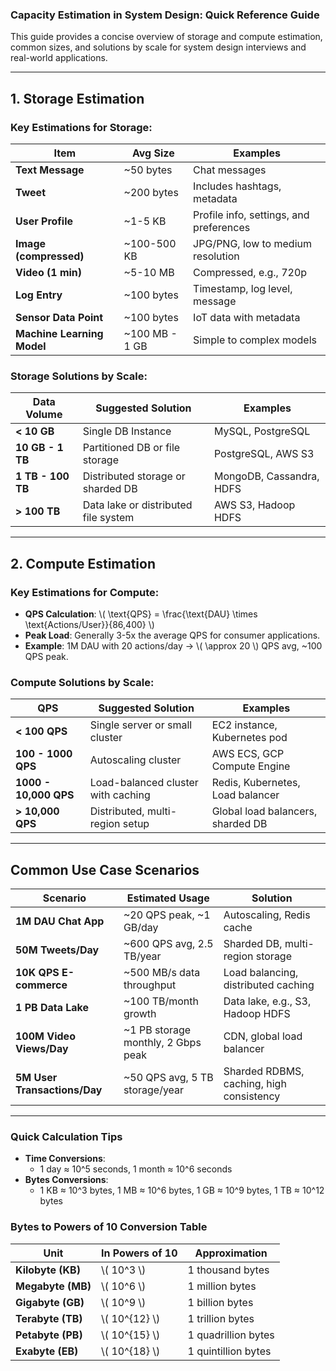 <!--
.. title: Capacity Estimation
.. slug: capacity-estimation
.. date: 2024-10-31 17:53:19 UTC+05:30
.. has_math: true
.. tags: 
.. category: 
.. link: 
.. description: 
.. type: text
-->
### Capacity Estimation in System Design: Quick Reference Guide

This guide provides a concise overview of storage and compute estimation, common sizes, and solutions by scale for system design interviews and real-world applications.

<!-- TEASER_END -->
---

## 1. Storage Estimation

### Key Estimations for Storage:

| **Item**                   | **Avg Size**       | **Examples**                                                   |
|--------------------------|--------------------|----------------------------------------------------------------|
| **Text Message**             | ~50 bytes          | Chat messages                                                  |
| **Tweet**                    | ~200 bytes         | Includes hashtags, metadata                                    |
| **User Profile**             | ~1-5 KB            | Profile info, settings, and preferences                        |
| **Image (compressed)**       | ~100-500 KB        | JPG/PNG, low to medium resolution                              |
| **Video (1 min)**            | ~5-10 MB           | Compressed, e.g., 720p                                         |
| **Log Entry**                | ~100 bytes         | Timestamp, log level, message                                  |
| **Sensor Data Point**        | ~100 bytes         | IoT data with metadata                                         |
| **Machine Learning Model**   | ~100 MB - 1 GB     | Simple to complex models                                       |

### Storage Solutions by Scale:

| **Data Volume**            | **Suggested Solution**                     | **Examples**               |
|----------------------------|--------------------------------------------|----------------------------|
| **< 10 GB**                    | Single DB Instance                         | MySQL, PostgreSQL          |
| **10 GB - 1 TB**               | Partitioned DB or file storage             | PostgreSQL, AWS S3         |
| **1 TB - 100 TB**              | Distributed storage or sharded DB          | MongoDB, Cassandra, HDFS   |
| **> 100 TB**                   | Data lake or distributed file system       | AWS S3, Hadoop HDFS        |

---

## 2. Compute Estimation

### Key Estimations for Compute:

- **QPS Calculation**: \\( \text{QPS} = \frac{\text{DAU} \times \text{Actions/User}}{86,400} \\)
- **Peak Load**: Generally 3-5x the average QPS for consumer applications.
- **Example**: 1M DAU with 20 actions/day → \\( \approx 20 \\) QPS avg, ~100 QPS peak.

### Compute Solutions by Scale:

| **QPS**                    | **Suggested Solution**                    | **Examples**                                 |
|----------------------------|-------------------------------------------|----------------------------------------------|
| **< 100 QPS**                  | Single server or small cluster            | EC2 instance, Kubernetes pod                 |
| **100 - 1000 QPS**             | Autoscaling cluster                       | AWS ECS, GCP Compute Engine                  |
| **1000 - 10,000 QPS**          | Load-balanced cluster with caching        | Redis, Kubernetes, Load balancer             |
| **> 10,000 QPS**               | Distributed, multi-region setup           | Global load balancers, sharded DB            |

---

## Common Use Case Scenarios

| **Scenario**                | **Estimated Usage**                             | **Solution**                                     |
|-----------------------------|-------------------------------------------------|--------------------------------------------------|
| **1M DAU Chat App**             | ~20 QPS peak, ~1 GB/day                         | Autoscaling, Redis cache                         |
| **50M Tweets/Day**              | ~600 QPS avg, 2.5 TB/year                       | Sharded DB, multi-region storage                 |
| **10K QPS E-commerce**          | ~500 MB/s data throughput                       | Load balancing, distributed caching              |
| **1 PB Data Lake**              | ~100 TB/month growth                            | Data lake, e.g., S3, Hadoop HDFS                 |
| **100M Video Views/Day**        | ~1 PB storage monthly, 2 Gbps peak              | CDN, global load balancer                        |
| **5M User Transactions/Day**    | ~50 QPS avg, 5 TB storage/year                  | Sharded RDBMS, caching, high consistency         |

---

### Quick Calculation Tips

- **Time Conversions**:
  - 1 day ≈ 10^5 seconds, 1 month ≈ 10^6 seconds
- **Bytes Conversions**:
  - 1 KB ≈ 10^3 bytes, 1 MB ≈ 10^6 bytes, 1 GB ≈ 10^9 bytes, 1 TB ≈ 10^12 bytes

### Bytes to Powers of 10 Conversion Table

| **Unit**          | **In Powers of 10**      | **Approximation**                   |
|-------------------|-------------------------|---------------------------|
| **Kilobyte (KB)** | \\( 10^3 \\)               | 1 thousand bytes              |
| **Megabyte (MB)** | \\( 10^6 \\)               | 1 million bytes               |
| **Gigabyte (GB)** | \\( 10^9 \\)               | 1 billion bytes               |
| **Terabyte (TB)** | \\( 10^{12} \\) | 1 trillion bytes              |
| **Petabyte (PB)** | \\( 10^{15} \\) | 1 quadrillion bytes              |
| **Exabyte (EB)**  | \\( 10^{18} \\) | 1 quintillion bytes               |
